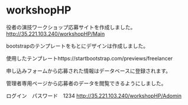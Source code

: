 # workshopHP
 
役者の演技ワークショップ応募サイトを作成しました。
http://35.221.103.240/workshopHP/Main
 
bootstrapのテンプレートをもとにデザインは作成しました。　　

使用したテンプレートhttps://startbootstrap.com/previews/freelancer
　　　
   
申し込みフォームから応募された情報はデータベースに登録されます。
 
管理者専用ページから応募者のデータを閲覧できるようにしました。

ログイン　パスワード　1234
http://35.221.103.240/workshopHP/Adomin
 

